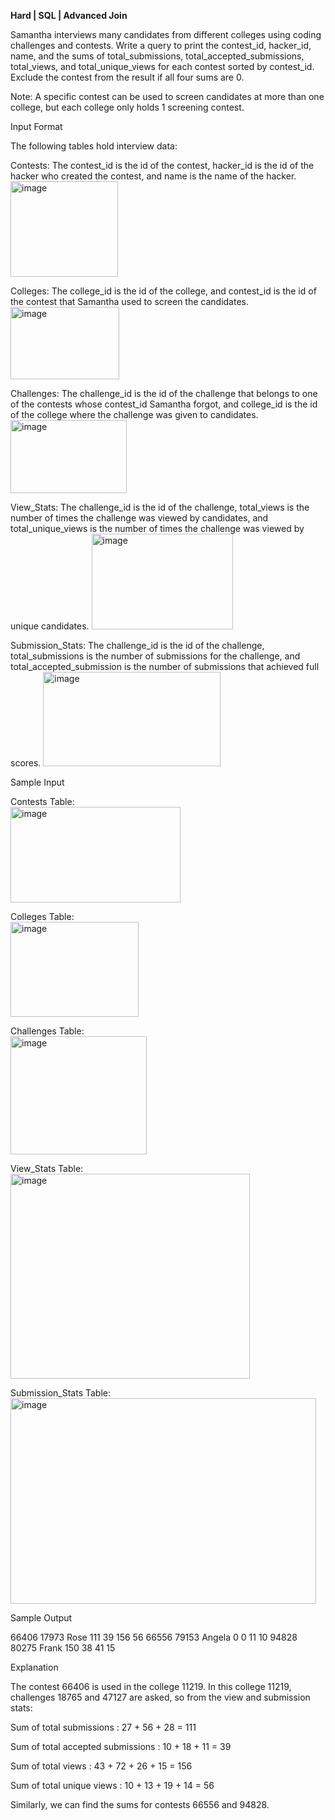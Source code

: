 **Hard | SQL | Advanced Join**

Samantha interviews many candidates from different colleges using coding challenges and contests. Write a query to print the contest_id, hacker_id, name, and the sums of total_submissions, total_accepted_submissions, total_views, and total_unique_views for each contest sorted by contest_id. Exclude the contest from the result if all four sums are 0.

Note: A specific contest can be used to screen candidates at more than one college, but each college only holds 1 screening contest.

Input Format

The following tables hold interview data:

Contests: The contest_id is the id of the contest, hacker_id is the id of the hacker who created the contest, and name is the name of the hacker. 
<img width="172" height="153" alt="image" src="https://github.com/user-attachments/assets/78405f0a-7adb-4104-9102-2ec67cc5a9c8" />

Colleges: The college_id is the id of the college, and contest_id is the id of the contest that Samantha used to screen the candidates. 
<img width="174" height="116" alt="image" src="https://github.com/user-attachments/assets/bcc93657-38c4-47e4-a548-5192b4d38d2e" />

Challenges: The challenge_id is the id of the challenge that belongs to one of the contests whose contest_id Samantha forgot, and college_id is the id of the college where the challenge was given to candidates. 
<img width="186" height="117" alt="image" src="https://github.com/user-attachments/assets/45b78407-4759-4af0-ab16-d4a8399ebdd2" />

View_Stats: The challenge_id is the id of the challenge, total_views is the number of times the challenge was viewed by candidates, and total_unique_views is the number of times the challenge was viewed by unique candidates. 
<img width="226" height="153" alt="image" src="https://github.com/user-attachments/assets/41199969-d3f6-4245-9be5-f6177ad9690f" />

Submission_Stats: The challenge_id is the id of the challenge, total_submissions is the number of submissions for the challenge, and total_accepted_submission is the number of submissions that achieved full scores. 
<img width="284" height="151" alt="image" src="https://github.com/user-attachments/assets/383c75e3-c527-4736-b522-23fc3dcfa07d" />

Sample Input

Contests Table:  
<img width="272" height="153" alt="image" src="https://github.com/user-attachments/assets/6d8e75ca-6d34-41d6-98ff-66c9df2e4b95" />

Colleges Table:  
<img width="205" height="152" alt="image" src="https://github.com/user-attachments/assets/15432674-f6f1-4bdf-9f4b-4a04331accab" />

Challenges Table:  
<img width="218" height="189" alt="image" src="https://github.com/user-attachments/assets/697883ce-4ed9-4b45-a6ad-60854ec35a07" />

View_Stats Table:  
<img width="383" height="328" alt="image" src="https://github.com/user-attachments/assets/d4fca371-9c5d-4775-94a8-6e5136fce647" />

Submission_Stats Table: 
<img width="489" height="329" alt="image" src="https://github.com/user-attachments/assets/cba2575f-ee2e-457d-8fa5-d120733e464e" />

Sample Output

66406 17973 Rose 111 39 156 56
66556 79153 Angela 0 0 11 10
94828 80275 Frank 150 38 41 15

Explanation

The contest 66406 is used in the college 11219. In this college 11219, challenges 18765 and 47127 are asked, so from the view and submission stats:

Sum of total submissions : 27 + 56 + 28 = 111

Sum of total accepted submissions  : 10 + 18 + 11 = 39

Sum of total views : 43 + 72 + 26 + 15 = 156

Sum of total unique views : 10 + 13 + 19 + 14 = 56

Similarly, we can find the sums for contests 66556 and 94828.
